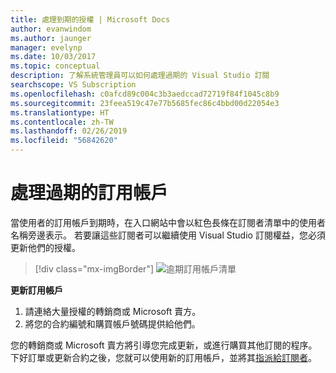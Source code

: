 ```yaml
---
title: 處理到期的授權 | Microsoft Docs
author: evanwindom
ms.author: jaunger
manager: evelynp
ms.date: 10/03/2017
ms.topic: conceptual
description: 了解系統管理員可以如何處理過期的 Visual Studio 訂閱
searchscope: VS Subscription
ms.openlocfilehash: c0afcd89c004c3b3aedccad72719f84f1045c8b9
ms.sourcegitcommit: 23feea519c47e77b5685fec86c4bbd00d22054e3
ms.translationtype: HT
ms.contentlocale: zh-TW
ms.lasthandoff: 02/26/2019
ms.locfileid: "56842620"
---
```

# <a name="handling-expired-subscriptions"></a>處理過期的訂用帳戶

當使用者的訂用帳戶到期時，在入口網站中會以紅色長條在訂閱者清單中的使用者名稱旁邊表示。 若要讓這些訂閱者可以繼續使用 Visual Studio 訂閱權益，您必須更新他們的授權。
> [!div class="mx-imgBorder"]
> ![逾期訂用帳戶清單](_img/expired-subscriptions/expired-list.png)

**更新訂用帳戶**
1.  請連絡大量授權的轉銷商或 Microsoft 賣方。
2.  將您的合約編號和購買帳戶號碼提供給他們。

您的轉銷商或 Microsoft 賣方將引導您完成更新，或進行購買其他訂閱的程序。 下好訂單或更新合約之後，您就可以使用新的訂用帳戶，並將其[指派給訂閱者](assign-license.md)。